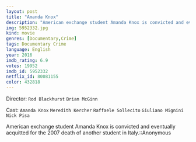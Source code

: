 ```yaml
---
layout: post
title: "Amanda Knox"
description: "American exchange student Amanda Knox is convicted and eventually acquitted for the 2007 death of another student in Italy.::Anonymous.."
img: 5952332.jpg
kind: movie
genres: [Documentary,Crime]
tags: Documentary Crime 
language: English
year: 2016
imdb_rating: 6.9
votes: 19952
imdb_id: 5952332
netflix_id: 80081155
color: 432818
---
```

Director: `Rod Blackhurst` `Brian McGinn`  

Cast: `Amanda Knox` `Meredith Kercher` `Raffaele Sollecito` `Giuliano Mignini` `Nick Pisa` 

American exchange student Amanda Knox is convicted and eventually acquitted for the 2007 death of another student in Italy.::Anonymous